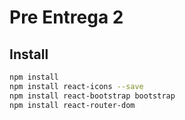 # Pre Entrega 2

## Install

```sh
npm install
npm install react-icons --save
npm install react-bootstrap bootstrap
npm install react-router-dom
```